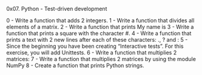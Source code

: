 0x07. Python - Test-driven development

0 - Write a function that adds 2 integers.
1 - Write a function that divides all elements of a matrix.
2 - Write a function that prints My name is <first name> <last name>
3 - Write a function that prints a square with the character #.
4 - Write a function that prints a text with 2 new lines after each of these characters: ., ? and :
5 - Since the beginning you have been creating “Interactive tests”. For this exercise, you will add Unittests.
6 - Write a function that multiplies 2 matrices:
7 - Write a function that multiplies 2 matrices by using the module NumPy
8 - Create a function that prints Python strings.
